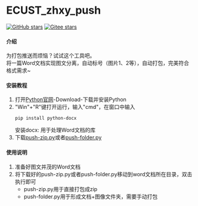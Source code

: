 # ECUST_zhxy_push
<a href='https://github.com/chinazyq123/ecust_zhxy_push'><img alt="GitHub stars" src="https://img.shields.io/github/stars/chinazyq123/ecust_zhxy_push?logo=github"></a>
[![Gitee stars](https://gitee.com/chinazyq/ecust_zhxy_push/badge/star.svg?theme=dark)](https://gitee.com/chinazyq/ecust_zhxy_push)  
#### 介绍
为打包推送而烦恼？试试这个工具吧。  
将一篇Word文档实现图文分离，自动标号（图片1、2等），自动打包，完美符合格式需求~

#### 安装教程

1.  打开[Python官网](https://www.python.org/)-Download-下载并安装Python
2.  "Win"+"R"键打开运行，输入"cmd"，在窗口中输入  
    ```
    pip install python-docx
    
    ```
    安装docx: 用于处理Word文档的库  
3.  下载[push-zip.py](https://gitee.com/chinazyq/ecust_zhxy_push/releases/download/1.0.0/push-zip.py)或者[push-folder.py](https://gitee.com/chinazyq/ecust_zhxy_push/releases/download/1.0.0/push-folder.py)

#### 使用说明

1. 准备好图文并茂的Word文档
2. 将下载好的push-zip.py或者push-folder.py移动到word文档所在目录，双击执行即可  
    - push-zip.py用于直接打包成zip
    - push-folder.py用于形成文档+图像文件夹，需要手动打包
